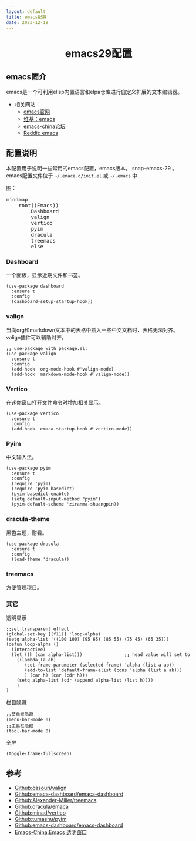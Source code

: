 ```yaml
---
layout: default
title: emacs配置
date: 2023-12-19
---
```


# <center>emacs29配置</center>

## emacs简介

emacs是一个可利用elisp内置语言和elpa仓库进行自定义扩展的文本编辑器。

- 相关网站：
  - [emacs官网](https://www.gnu.org/software/emacs/)
  - [维基：emacs](https://zh.wikipedia.org/wiki/Emacs)
  - [emacs-china论坛](https://emacs-china.org/)
  - [Reddit: emacs](https://www.reddit.com/r/emacs/?rdt=50949)
  
## 配置说明

本配置用于说明一些常用的emacs配置，emacs版本， snap-emacs-29 。
emacs配置文件位于 `~/.emaca.d/init.el` 或 `~/.emacs` 中

图：

<pre class="mermaid">
mindmap
	root((Emacs))
		Dashboard
		valign
		vertico
		pyim
		dracula
		treemacs
		else
</pre>


### Dashboard

一个面板，显示近期文件和书签。

```elisp
(use-package dashboard
  :ensure t
  :config
  (dashboard-setup-startup-hook))
```

### valign

当向org和markdown文本中的表格中插入一些中文文档时，表格无法对齐。
valign插件可以辅助对齐。

```elisp
;; use-package with package.el:
(use-package valign
  :ensure t
  :config
  (add-hook 'org-mode-hook #'valign-mode)
  (add-hook 'markdown-mode-hook #'valign-mode))
```

### Vertico

在迷你窗口打开文件命令时增加相关显示。

```elisp
(use-package vertico
  :ensure t
  :config
  (add-hook 'emaca-startup-hook #'vertico-mode))

```

### Pyim

中文输入法。

```elisp
(use-package pyim
  :ensure t
  :config
  (require 'pyim)
  (require 'pyim-basedict)
  (pyim-basedict-enable)
  (setq default-input-method "pyim")
  (pyim-default-scheme 'ziranma-shuangpin))
```

### dracula-theme

黑色主题，耐看。

```elisp
(use-package dracula
  :ensure t
  :config
  (load-theme 'dracula))
```

### treemacs

方便管理项目。

### 其它

透明显示
```elisp
;;set transparent effect
(global-set-key [(f11)] 'loop-alpha)
(setq alpha-list '((100 100) (95 65) (85 55) (75 45) (65 35)))
(defun loop-alpha ()
  (interactive)
  (let ((h (car alpha-list)))                ;; head value will set to
    ((lambda (a ab)
       (set-frame-parameter (selected-frame) 'alpha (list a ab))
       (add-to-list 'default-frame-alist (cons 'alpha (list a ab)))
       ) (car h) (car (cdr h)))
    (setq alpha-list (cdr (append alpha-list (list h))))
    )
)
```
栏目隐藏
```elisp
;;菜单栏隐藏
(menu-bar-mode 0)
;;工具栏隐藏
(tool-bar-mode 0)
```
全屏

```elisp
(toggle-frame-fullscreen)
```


## 参考

- [Github:casouri/valign](https://github.com/casouri/valign)
- [Github:emaca-dashboard/emaca-dashboard](https://github.com/emacs-dashboard/emacs-dashboard)
- [Github:Alexander-Miller/treemacs](https://github.com/Alexander-Miller/treemacs)
- [Github:dracula/emaca](https://github.com/dracula/emacs)
- [Github:minad/vertico](https://github.com/minad/vertico)
- [Github:tumashu/pyim](https://github.com/tumashu/pyim)
- [Github:emacs-dashboard/emacs-dashboard](https://github.com/emacs-dashboard/emacs-dashboard)
- [Emacs-China:Emacs 透明窗口](https://emacs-china.org/t/emacs/2405)
<script type="module">
	import mermaid from 'https://cdn.jsdelivr.net/npm/mermaid@10/dist/mermaid.esm.min.mjs';
	mermaid.initialize({ startOnLoad: true });
</script>
